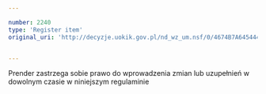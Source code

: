 ```yaml
---

number: 2240
type: 'Register item'
original_uri: 'http://decyzje.uokik.gov.pl/nd_wz_um.nsf/0/4674B7A6454446AAC12578470040AD48?OpenDocument'


---
```


Prender zastrzega sobie prawo do wprowadzenia zmian lub uzupełnień w dowolnym czasie w niniejszym regulaminie
